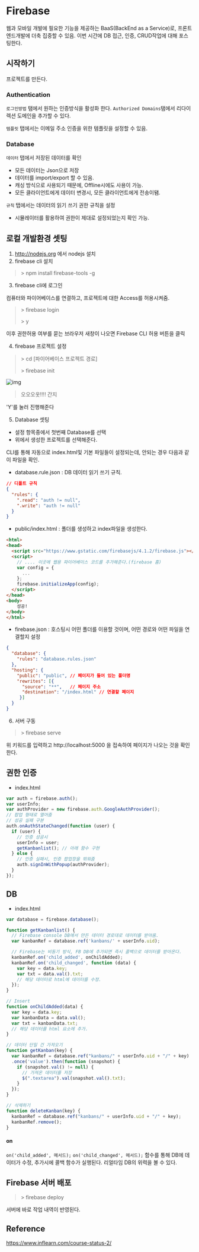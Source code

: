 # Firebase

웹과 모바일 개발에 필요한 기능을 제공하는 BaaS(BackEnd as  a Service)로, 프론트 엔드개발에 더축 집중할 수 있음. 이번 시간에 DB 접근, 인증, CRUD작업에 대해 포스팅한다.

## 시작하기

프로젝트를 만든다.

### Authentication

`로그인방법` 탬에서 원하는 인증방식을 활성화 한다. `Authorized Domains`탬에서 리다이렉션 도메인을 추가할 수 있다.

`템플릿` 탭에서는 이메일 주소 인증을 위한 템플릿을 설정할 수 있음.

### Database

`데이터` 탭에서 저장된 데이터를 확인

- 모든 데이터는 Json으로 저장
- 데이터를 import/export 할 수 있음.
- 캐싱 방식으로 사용되기 때문에, Offline시에도 사용이 가능.
- 모든 클라이언트에게 데이터 변경시, 모든 클라이언트에게 전송이됌.

`규칙` 탭에서는 데이터의 읽기 쓰기 권한 규칙을 설정

- 시뮬레이터를 활용하여 권한이 제대로 설정되었는지 확인 가능.

## 로컬 개발환경 셋팅

1. http://nodejs.org 에서 nodejs 설치
2. firebase cli 설치

> \> npm install firebase-tools -g

3. firebase cli에 로그인

컴퓨터와 파이어베이스를 연결하고, 프로젝트에 대한 Access를 허용시켜줌.

> \> firebase login
>
> \> y

이후 권한허용 여부를 묻는 브라우저 새창이 나오면 Firebase CLI 허용 버튼을 클릭

4. firebase 프로젝트 설정

> \> cd [파이어베이스 프로젝트 경로]
>
> \> firebase init

![img](http://i.imgur.com/fLauqJj.png "오오오오오옷!!")

> 오오오옷!!!! 간지

'Y'를 눌러 진행해준다

5. Database 셋팅

- 설정 항목중에서 첫번째 Database를 선택
- 위에서 생성한 프로젝트를 선택해준다.



CLI를 통해 자동으로 index.html및 기본 파일들이 설정되는데, 안되는 경우 다음과 같이 파일을 확인.

- database.rule.json : DB 데이터 읽기 쓰기 규칙. 

````json
// 디폴트 규칙
{
  "rules": {
    ".read": "auth != null",
    ".write": "auth != null"
  }
}
````

- public/index.html : 폴더를 생성하고 index파일을 생성한다.

```html
<html>
<head>
  <script src="https://www.gstatic.com/firebasejs/4.1.2/firebase.js"></script>
  <script>
    // .... 이곳에 웹용 파이어베이스 코드를 추가해준다.(firebase 홈)
    var config = {
      ...
    };
    firebase.initializeApp(config);
  </script>
</head>
<body>
	성공!
</body>
</html>
```

- firebase.json : 호스팅시 어떤 폴더를 이용할 것이며, 어떤 경로와 어떤 파일을 연결할지 설정

````json
{
  "database": {
    "rules": "database.rules.json"
  },
  "hosting": {
    "public": "public", // 페이지가 들어 있는 폴더명
    "rewrites": [{
      "source": "**",   // 페이지 주소
      "destination": "/index.html" // 연결할 페이지
     }]
  }
}
````

6. 서버 구동

> \> firebase serve

위 키워드를 입력하고 http://localhost:5000 을 접속하여 페이지가 나오는 것을 확인한다.

## 권한 인증

- index.html

````javascript
var auth = firebase.auth();
var userInfo;
var authProvider = new firebase.auth.GoogleAuthProvider();
// 팝업 형태로 열어줌
// 성공 실패 구분
auth.onAuthStateChanged(function (user) {
  if (user) {
    // 인증 성공시
    userInfo = user;
    getKanbanlist(); // 아래 함수 구현
  } else {
    // 인증 실패시, 인증 팝업창을 뛰워줌
    auth.signInWithPopup(authProvider);
  }
});
````

## DB

- index.html

````javascript
var database = firebase.database();

function getKanbanlist() {
  // Firebase console DB에서 만든 데이터 경로대로 데이터를 받아옴.
  var kanbanRef = database.ref('kanbans/' + userInfo.uid);

  // Firebase는 비동기 방식, FB DB에 추가되면 즉시 콜백으로 데이터를 받아온다.
  kanbanRef.on('child_added', onChildAdded);
  kanbanRef.on('child_changed', function (data) {
    var key = data.key;
    var txt = data.val().txt;
    // 해당 데이터로 html에 데이터를 수정.
  });
}

// Insert
function onChildAdded(data) {
  var key = data.key;
  var kanbanData = data.val();
  var txt = kanbanData.txt;
  // 해당 데이터를 html 요소에 추가.
}

// 데이터 단일 건 가져오기
function getKanban(key) {
  var kanbanRef = database.ref("kanbans/" + userInfo.uid + "/" + key)
  .once('value').then(function (snapshot) {
    if (snapshot.val() != null) {
      // 가져온 데이터를 저장
      $(".textarea").val(snapshot.val().txt);
    }
  });
}

// 삭제하기
function deleteKanban(key) {
  kanbanRef = database.ref("kanbans/" + userInfo.uid + "/" + key);
  kanbanRef.remove();
}
````

#### on

`on('child_added', 메서드);` `on('child_changed', 메서드);` 함수를 통해 DB에 데이터가 수정, 추가시에 콜백 함수가 실행된다. 리얼타임 DB의 위력을 볼 수 있다.



## Firebase 서버 배포

> \> firebase deploy

서버에 바로 작업 내역이 반영된다.



## Reference

https://www.inflearn.com/course-status-2/





